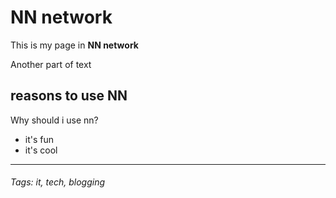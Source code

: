 # NN network

This is my page in **NN network**

Another part of text

## reasons to use **NN**

Why should i use nn?

- it's fun
- it's cool

***

###### Tags: *it, tech, blogging*
